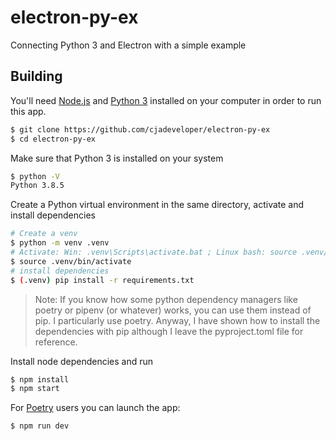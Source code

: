 # electron-py-ex

Connecting Python 3 and Electron with a simple example

## Building

You'll need [Node.js](https://nodejs.org) and [Python 3](https://www.python.org/downloads/) installed on your computer in order to run this app.

``` bash
$ git clone https://github.com/cjadeveloper/electron-py-ex
$ cd electron-py-ex
```

Make sure that Python 3 is installed on your system

``` bash
$ python -V
Python 3.8.5
```

Create a Python virtual environment in the same directory, activate and install dependencies

``` bash
# Create a venv
$ python -m venv .venv
# Activate: Win: .venv\Scripts\activate.bat ; Linux bash: source .venv/bin/activate
$ source .venv/bin/activate
# install dependencies
$ (.venv) pip install -r requirements.txt
```

> Note: If you know how some python dependency managers like poetry or pipenv (or whatever) works, you can use them instead of pip. I particularly use poetry. Anyway, I have shown how to install the dependencies with pip although I leave the pyproject.toml file for reference.

Install node dependencies and run

``` bash
$ npm install
$ npm start
```

For [Poetry](https://python-poetry.org/) users you can launch the app:

``` bash
$ npm run dev
```
